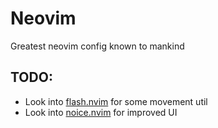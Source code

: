 # Neovim

Greatest neovim config known to mankind

## TODO:

- Look into [flash.nvim](https://github.com/folke/flash.nvim) for some movement util
- Look into [noice.nvim](https://github.com/folke/noice.nvim) for improved UI
